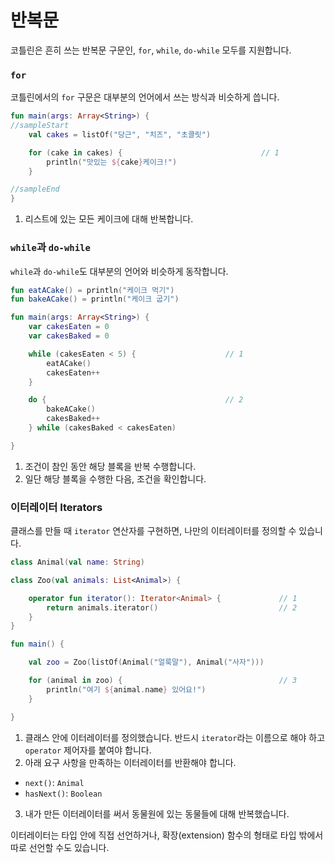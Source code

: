 # 반복문

코틀린은 흔히 쓰는 반복문 구문인, `for`, `while`, `do-while` 모두를 지원합니다.

### `for`

코틀린에서의 `for` 구문은 대부분의 언어에서 쓰는 방식과 비슷하게 씁니다.

```kotlin
fun main(args: Array<String>) {
//sampleStart
    val cakes = listOf("당근", "치즈", "초콜릿")

    for (cake in cakes) {                               // 1
        println("맛있는 ${cake}케이크!")
    }

//sampleEnd
}
```

1. 리스트에 있는 모든 케이크에 대해 반복합니다.

### `while`과 `do-while`

`while`과 `do-while`도 대부분의 언어와 비슷하게 동작합니다.

```kotlin
fun eatACake() = println("케이크 먹기")
fun bakeACake() = println("케이크 굽기")

fun main(args: Array<String>) {
    var cakesEaten = 0
    var cakesBaked = 0

    while (cakesEaten < 5) {                    // 1
        eatACake()
        cakesEaten++
    }

    do {                                        // 2
        bakeACake()
        cakesBaked++
    } while (cakesBaked < cakesEaten)

}
```

1. 조건이 참인 동안 해당 블록을 반복 수행합니다.
2. 일단 해당 블록을 수행한 다음, 조건을 확인합니다.

### 이터레이터 Iterators

클래스를 만들 때 `iterator` 연산자를 구현하면, 나만의 이터레이터를 정의할 수 있습니다.

```kotlin
class Animal(val name: String)

class Zoo(val animals: List<Animal>) {

    operator fun iterator(): Iterator<Animal> {             // 1
        return animals.iterator()                           // 2
    }
}

fun main() {

    val zoo = Zoo(listOf(Animal("얼룩말"), Animal("사자")))

    for (animal in zoo) {                                   // 3
        println("여기 ${animal.name} 있어요!")
    }

}
```

1. 클래스 안에 이터레이터를 정의했습니다. 반드시 `iterator`라는 이름으로 해야 하고 `operator` 제어자를 붙여야 합니다.
2. 아래 요구 사항을 만족하는 이터레이터를 반환해야 합니다.
  * `next()`: `Animal`
  * `hasNext()`: `Boolean`
3. 내가 만든 이터레이터를 써서 동물원에 있는 동물들에 대해 반복했습니다.

이터레이터는 타입 안에 직접 선언하거나, 확장(extension) 함수의 형태로 타입 밖에서 따로 선언할 수도 있습니다.